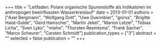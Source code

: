 +++
title = "Leitfaden: Polare organische Spurenstoffe als Indikatoren im anthropogen beeinflussten Wasserkreislauf"
date = 2013-01-01
authors = ["Axel Bergmann", "Wolfgang Dott", "Uwe Duennbier", "gnirss", "Brigitte Haist-Gulde", "Gerd Hamscher", "Martin Jekel", "Marion Letzel", "Tobias Licha", "Sven Lyko", "miehe", "Thorsten Reemtsma", "Frank Sacher", "Marco Scheurer", "Carsten Schmidt"]
publication_types = ["3"]
abstract = ""
selected = false
publication = ""
+++

